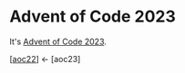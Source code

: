 # Advent of Code 2023

It's [Advent of Code 2023](https://adventofcode.com/2023).


[[aoc22](https://github.com/codybartfast/aoc22)] <- [aoc23]
